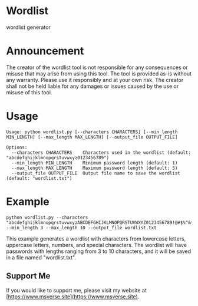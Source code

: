 # Wordlist
wordlist generator 

# Announcement 
The creator of the wordlist tool is not responsible for any consequences or misuse that may arise from using this tool. The tool is provided as-is without any warranty. Please use it responsibly and at your own risk. The creator shall not be held liable for any damages or issues caused by the use or misuse of this tool.

# Usage 
```
Usage: python wordlist.py [--characters CHARACTERS] [--min_length MIN_LENGTH] [--max_length MAX_LENGTH] [--output_file OUTPUT_FILE]

Options:
  --characters CHARACTERS    Characters used in the wordlist (default: "abcdefghijklmnopqrstuvwxyz0123456789")
  --min_length MIN_LENGTH    Minimum password length (default: 1)
  --max_length MAX_LENGTH    Maximum password length (default: 5)
  --output_file OUTPUT_FILE  Output file name to save the wordlist (default: "wordlist.txt")
```

# Example 
```
python wordlist.py --characters "abcdefghijklmnopqrstuvwxyzABCDEFGHIJKLMNOPQRSTUVWXYZ0123456789!@#$%^&*" --min_length 3 --max_length 10 --output_file wordlist.txt
```

This example generates a wordlist with characters from lowercase letters, uppercase letters, numbers, and special characters. The wordlist will have passwords with lengths ranging from 3 to 10 characters, and it will be saved in a file named "wordlist.txt".

## Support Me

If you would like to support me, please visit my website at [https://www.msverse.site](https://www.msverse.site).
